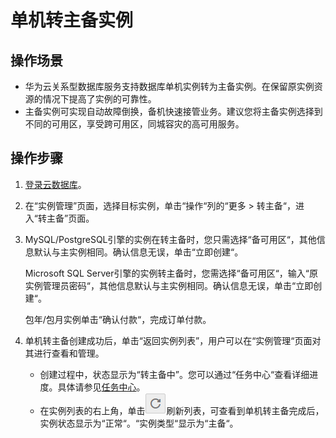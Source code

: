 # 单机转主备实例<a name="rds_05_0023"></a>

## 操作场景<a name="section1715294212120"></a>

-   华为云关系型数据库服务支持数据库单机实例转为主备实例。在保留原实例资源的情况下提高了实例的可靠性。
-   主备实例可实现自动故障倒换，备机快速接管业务。建议您将主备实例选择到不同的可用区，享受跨可用区，同城容灾的高可用服务。

## 操作步骤<a name="section2247117297"></a>

1.  [登录云数据库](https://support.huaweicloud.com/qs-rds/rds_login.html)。
2.  在“实例管理”页面，选择目标实例，单击“操作“列的“更多  \>  转主备“，进入“转主备”页面。
3.  MySQL/PostgreSQL引擎的实例在转主备时，您只需选择“备可用区“，其他信息默认与主实例相同。确认信息无误，单击“立即创建“。

    Microsoft SQL Server引擎的实例转主备时，您需选择“备可用区“，输入“原实例管理员密码“，其他信息默认与主实例相同。确认信息无误，单击“立即创建“。

    包年/包月实例单击“确认付款“，完成订单付款。

4.  单机转主备创建成功后，单击“返回实例列表”，用户可以在“实例管理“页面对其进行查看和管理。
    -   创建过程中，状态显示为“转主备中”。您可以通过“任务中心“查看详细进度。具体请参见[任务中心](null.md)。
    -   在实例列表的右上角，单击![](figures/refresh.png)刷新列表，可查看到单机转主备完成后，实例状态显示为“正常“。“实例类型“显示为“主备“。


